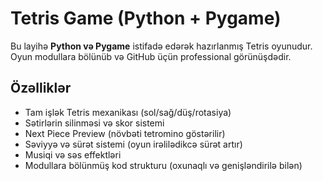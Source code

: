 # Tetris Game (Python + Pygame)

Bu layihə **Python və Pygame** istifadə edərək hazırlanmış Tetris oyunudur. Oyun modullara bölünüb və GitHub üçün professional görünüşdədir.

## Özəlliklər

- Tam işlək Tetris mexanikası (sol/sağ/düş/rotasiya)
- Sətirlərin silinməsi və skor sistemi
- Next Piece Preview (növbəti tetromino göstərilir)
- Səviyyə və sürət sistemi (oyun irəlilədikcə sürət artır)
- Musiqi və səs effektləri
- Modullara bölünmüş kod strukturu (oxunaqlı və genişləndirilə bilən)
